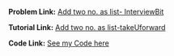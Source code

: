 **Problem Link:** [Add two no. as list- InterviewBit](https://www.interviewbit.com/problems/add-two-numbers-as-lists/)

**Tutorial Link:** [Add two no. as list-takeUforward](https://youtu.be/LBVsXSMOIk4)

**Code Link:** [See my Code here](./solution.java)